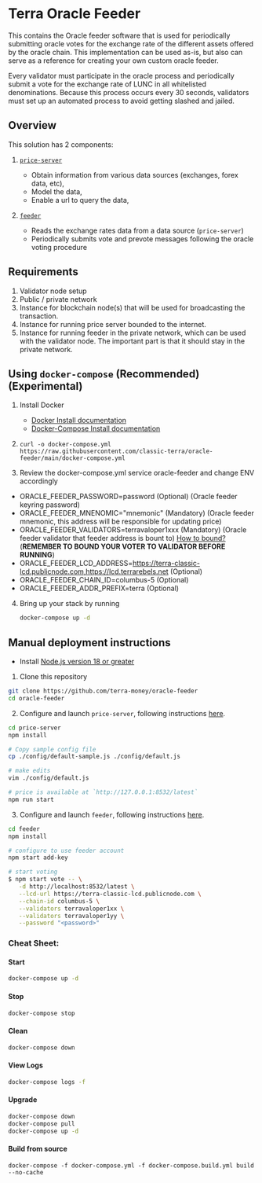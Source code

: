 # Terra Oracle Feeder

This contains the Oracle feeder software that is used for periodically submitting oracle votes for the exchange rate of the different assets offered by the oracle chain. This implementation can be used as-is, but also can serve as a reference for creating your own custom oracle feeder.

Every validator must participate in the oracle process and periodically submit a vote for the exchange rate of LUNC in all whitelisted denominations. Because this process occurs every 30 seconds, validators must set up an automated process to avoid getting slashed and jailed.

## Overview

This solution has 2 components:

1. [`price-server`](price-server/)

   - Obtain information from various data sources (exchanges, forex data, etc),
   - Model the data,
   - Enable a url to query the data,

2. [`feeder`](feeder/)

   - Reads the exchange rates data from a data source (`price-server`)
   - Periodically submits vote and prevote messages following the oracle voting procedure

## Requirements
1. Validator node setup
2. Public / private network 
3. Instance for blockchain node(s) that will be used for broadcasting the transaction.
4. Instance for running price server bounded to the internet.
5. Instance for running feeder in the private network, which can be used with the validator node. The important part is that it should stay in the private network.

## Using `docker-compose` (Recommended) (Experimental)

1. Install Docker

	- [Docker Install documentation](https://docs.docker.com/install/)
	- [Docker-Compose Install documentation](https://docs.docker.com/compose/install/)

2. `curl -o docker-compose.yml https://raw.githubusercontent.com/classic-terra/oracle-feeder/main/docker-compose.yml`

3. Review the docker-compose.yml service oracle-feeder and change ENV accordingly
* ORACLE_FEEDER_PASSWORD=password (Optional) (Oracle feeder keyring password)
* ORACLE_FEEDER_MNENOMIC="mnemonic" (Mandatory) (Oracle feeder mnemonic, this address will be responsible for updating price)
* ORACLE_FEEDER_VALIDATORS=terravaloper1xxx (Mandatory) (Oracle feeder validator that feeder address is bount to) [How to bound?](feeder/README.md#make-a-new-key-for-oracle-votes) (**REMEMBER TO BOUND YOUR VOTER TO VALIDATOR BEFORE RUNNING**)
* ORACLE_FEEDER_LCD_ADDRESS=https://terra-classic-lcd.publicnode.com,https://lcd.terrarebels.net (Optional)
* ORACLE_FEEDER_CHAIN_ID=columbus-5 (Optional)
* ORACLE_FEEDER_ADDR_PREFIX=terra (Optional)


4. Bring up your stack by running

	```bash
	docker-compose up -d
	```

## Manual deployment instructions

- Install [Node.js version 18 or greater](https://nodejs.org/)

1. Clone this repository

```sh
git clone https://github.com/terra-money/oracle-feeder
cd oracle-feeder
```

2. Configure and launch `price-server`, following instructions [here](price-server/).

```sh
cd price-server
npm install

# Copy sample config file
cp ./config/default-sample.js ./config/default.js

# make edits
vim ./config/default.js

# price is available at `http://127.0.0.1:8532/latest`
npm run start
```

3. Configure and launch `feeder`, following instructions [here](feeder/).

```sh
cd feeder
npm install

# configure to use feeder account
npm start add-key

# start voting
$ npm start vote -- \
   -d http://localhost:8532/latest \
   --lcd-url https://terra-classic-lcd.publicnode.com \
   --chain-id columbus-5 \
   --validators terravaloper1xx \
   --validators terravaloper1yy \
   --password "<password>"
```

### Cheat Sheet:

#### Start

```bash
docker-compose up -d
```

#### Stop

```bash
docker-compose stop
```

#### Clean

```bash
docker-compose down
```

#### View Logs

```bash
docker-compose logs -f
```

#### Upgrade

```bash
docker-compose down
docker-compose pull
docker-compose up -d
```

#### Build from source

```
docker-compose -f docker-compose.yml -f docker-compose.build.yml build --no-cache
```

